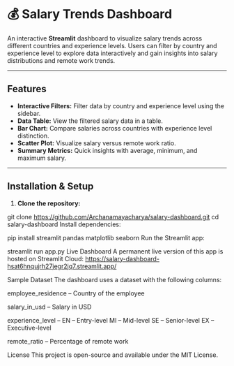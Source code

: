 # 💰 Salary Trends Dashboard

An interactive **Streamlit** dashboard to visualize salary trends across different countries and experience levels. Users can filter by country and experience level to explore data interactively and gain insights into salary distributions and remote work trends.

---

## Features

- **Interactive Filters:** Filter data by country and experience level using the sidebar.  
- **Data Table:** View the filtered salary data in a table.  
- **Bar Chart:** Compare salaries across countries with experience level distinction.  
- **Scatter Plot:** Visualize salary versus remote work ratio.  
- **Summary Metrics:** Quick insights with average, minimum, and maximum salary.

---

## Installation & Setup

1. **Clone the repository:**

git clone https://github.com/Archanamayacharya/salary-dashboard.git
cd salary-dashboard
Install dependencies:

pip install streamlit pandas matplotlib seaborn
Run the Streamlit app:

streamlit run app.py
Live Dashboard
A permanent live version of this app is hosted on Streamlit Cloud:
https://salary-dashboard-hsat6hnqujrh27jegr2jq7.streamlit.app/

Sample Dataset
The dashboard uses a dataset with the following columns:

employee_residence – Country of the employee

salary_in_usd – Salary in USD

experience_level – EN – Entry-level
                   MI – Mid-level
                   SE – Senior-level
                   EX – Executive-level

remote_ratio – Percentage of remote work

License
This project is open-source and available under the MIT License.
